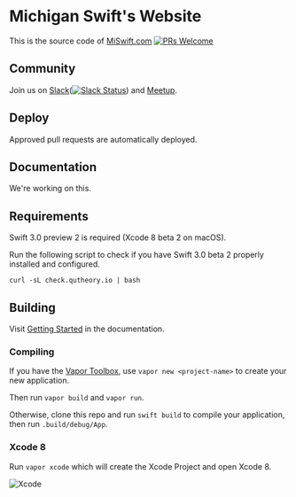 # Michigan Swift's Website

This is the source code of [MiSwift.com](http://www.miswift.com) [![PRs Welcome](https://img.shields.io/badge/prs-welcome-brightgreen.svg?style=flat-square)](http://makeapullrequest.com)

## Community 

Join us on [Slack](http://bit.ly/miswift)([![Slack Status](https://aaswift.herokuapp.com/badge.svg?style=flat-square)](https://aaswift.herokuapp.com)) and [Meetup](http://www.meetup.com/mi-swift).

## Deploy

Approved pull requests are automatically deployed. 

## Documentation

We're working on this.

## Requirements

Swift 3.0 preview 2 is required (Xcode 8 beta 2 on macOS). 

Run the following script to check if you have Swift 3.0 beta 2 properly installed and configured.

```
curl -sL check.qutheory.io | bash
```

## Building

Visit [Getting Started](http://docs.qutheory.io) in the documentation.

### Compiling

If you have the [Vapor Toolbox](https://github.com/qutheory/vapor-toolbox), use `vapor new <project-name>` to create your new application.

Then run `vapor build` and `vapor run`.

Otherwise, clone this repo and run `swift build` to compile your application, then run `.build/debug/App`.

### Xcode 8

Run `vapor xcode` which will create the Xcode Project and open Xcode 8.

![Xcode](https://cloud.githubusercontent.com/assets/1342803/15592631/3e740df8-2373-11e6-8624-3c89260322aa.png)

